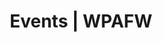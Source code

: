 ---
layout: page
title: Events | WPAFW
nav: true
nav-title: Events
nav-order: 3
permalink: /events
---